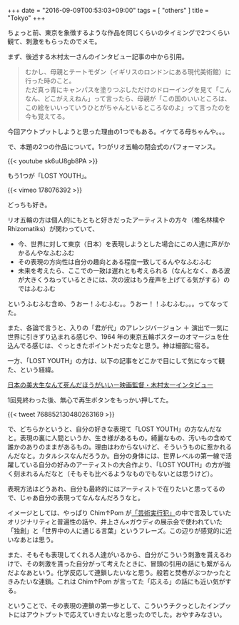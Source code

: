 +++
date = "2016-09-09T00:53:03+09:00"
tags = [ "others" ]
title = "Tokyo"
+++

ちょっと前、東京を象徴するような作品を同じくらいのタイミングで2つくらい観て、刺激をもらったのでメモ。

<!--more-->

まず、後述する木村太一さんのインタビュー記事の中から引用。

> むかし、母親とテートモダン（イギリスのロンドンにある現代美術館）に行った時のこと。  
> ただ真っ青にキャンパスを塗りつぶしただけのドローイングを見て「こんなん、どこがええねん」って言ったら、母親が「この国のいいところは、この絵をいいっていうひとがちゃんといるところなのよ」って言ったのを今も覚えてる。

今回アウトプットしようと思った理由の1つでもある。イケてる母ちゃんや。。。

で、本題の2つの作品について。1つがリオ五輪の閉会式のパフォーマンス。

{{< youtube sk6uU8gb8PA >}}

もう1つが「LOST YOUTH」。

{{< vimeo 178076392 >}}

どっちも好き。

リオ五輪の方は個人的にもともと好きだったアーティストの方々（椎名林檎や Rhizomatiks）が関わっていて、

- 今、世界に対して東京（日本）を表現しようとした場合にこの人達に声がかかるんやなふむふむ
- その表現の方向性は自分の趣向とある程度一致してるんやなふむふむ
- 未来を考えたら、ここでの一致は遅れとも考えられる（なんとなく、ある波が大きくうねっているときには、次の波はもう産声を上げてる気がする）のではふむふむ

というふむふむ含め、うおー！ふむふむ。。うおー！！ふむふむ。。。ってなってた。

また、各論で言うと、入りの「君が代」のアレンジバージョン ＋ 演出で一気に世界に引きずり込まれる感じや、1964 年の東京五輪ポスターのオマージュを仕込んでる感じは、ぐっときたポイントだったなと思う。神は細部に宿る。

一方、「LOST YOUTH」の方は、以下の記事をどこかで目にして気になって観た、という経緯。

[日本の美大生なんて死んだほうがいいー映画監督・木村太一インタビュー](https://partner-web.jp/article/?id=1027)

1回見終わった後、無心で再生ボタンをもっかい押してた。

{{< tweet 768852130480263169 >}}

で、どちらかというと、自分の好きな表現て「LOST YOUTH」の方なんだなと。表現の裏に人間というか、生き様があるもの。綺麗なもの、汚いもの含めて誰かのありのままがあるもの。理由はわからないけど、そういうものに惹かれるんだなと。カタルシスなんだろうか。自分の身体には、世界レベルの第一線で活躍している自分の好みのアーティストの大合作より、「LOST YOUTH」の方が強く刻まれるんだなと（そもそも比べるようなものでもないとは思うけど）。

表現方法はどうあれ、自分も最終的にはアーティストで在りたいと思ってるので、じゃあ自分の表現ってなんなんだろうなと。

イメージとしては、やっぱり Chim↑Pom が[「芸術実行犯」](http://amzn.to/2csnJ8U)の中で言及していたオリジナリティと普遍性の話や、井上さん×ガウディの展示会で使われていた「独創」と「世界中の人に通じる言葉」というフレーズ。この辺りが感覚的に近いなあとは思う。

また、そもそも表現してくれる人達がいるから、自分がこういう刺激を貰えるわけで、その刺激を貰った自分がって考えたときに、冒頭の引用の話にも繋がるんだよなあという。化学反応して連鎖したいなと思う。般若と焚巻がぶつかったときみたいな連鎖。これは Chim↑Pom が言ってた「応える」の話にも近い気がする。

ということで、その表現の連鎖の第一歩として、こういうチクっとしたインプットにはアウトプットで応えていきたいなと思ったのでした。おやすみなさい。
